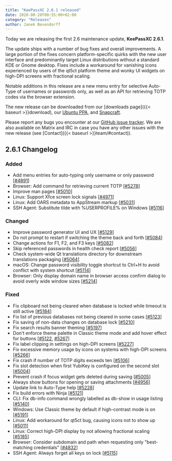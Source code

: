 ```yaml
---
title: "KeePassXC 2.6.1 released"
date: 2020-08-20T00:55:00+02:00
category: "Releases"
author: Janek Bevendorff
---
```


Today we are releasing the first 2.6 maintenance update, **KeePassXC 2.6.1**.

The update ships with a number of bug fixes and overall improvements. A large portion of the fixes concern
platform-specific quirks with the new user interface and predominantly target Linux distributions without
a standard KDE or Gnome desktop. Fixes include a workaround for vanishing icons experienced by users of the qt5ct
platform theme and wonky UI widgets on high-DPI screens with fractional scaling.

Notable additions in this release are a new menu entry for selective Auto-Type of usernames or passwords only,
as well as an API for retrieving TOTP codes via the browser extension.

<!--more-->

The new release can be downloaded from our
[downloads page]({{< baseurl >}}download), our
[Ubuntu PPA](https://launchpad.net/~phoerious/+archive/ubuntu/keepassxc/),
and [Snapcraft](https://snapcraft.io/keepassxc/).

Please report any bugs you encounter at our [GitHub issue tracker](https://github.com/keepassxreboot/keepassxc/issues).
We are also available on Matrix and IRC in case you have any other issues with the new release
(see [Contact]({{< baseurl >}}team/#contact)).

## 2.6.1 Changelog

### Added

- Add menu entries for auto-typing only username or only password [[#4891](https://github.com/keepassxreboot/keepassxc/pull/4891)]
- Browser: Add command for retrieving current TOTP [[#5278](https://github.com/keepassxreboot/keepassxc/pull/5278)]
- Improve man pages [[#5010](https://github.com/keepassxreboot/keepassxc/pull/5010)]
- Linux: Support Xfce screen lock signals [[#4971](https://github.com/keepassxreboot/keepassxc/pull/4971)]
- Linux: Add OARS metadata to AppStream markup [[#5031](https://github.com/keepassxreboot/keepassxc/pull/5031)]
- SSH Agent: Substitute tilde with %USERPROFILE% on Windows [[#5116](https://github.com/keepassxreboot/keepassxc/pull/5116)]

### Changed

- Improve password generator UI and UX [[#5129](https://github.com/keepassxreboot/keepassxc/pull/5129)]
- Do not prompt to restart if switching the theme back and forth [[#5084](https://github.com/keepassxreboot/keepassxc/pull/5084)]
- Change actions for F1, F2, and F3 keys [[#5082](https://github.com/keepassxreboot/keepassxc/pull/5082)]
- Skip referenced passwords in health check report [[#5056](https://github.com/keepassxreboot/keepassxc/pull/5056)]
- Check system-wide Qt translations directory for downstream translations packaging [[#5064](https://github.com/keepassxreboot/keepassxc/pull/5064)]
- macOS: Change password visibility toggle shortcut to Ctrl+H to avoid conflict with system shortcut [[#5114](https://github.com/keepassxreboot/keepassxc/pull/5114)]
- Browser: Only display domain name in browser access confirm dialog to avoid overly wide window sizes [[#5214](https://github.com/keepassxreboot/keepassxc/pull/5214)]

### Fixed

- Fix clipboard not being cleared when database is locked while timeout is still active [[#5184](https://github.com/keepassxreboot/keepassxc/pull/5184)]
- Fix list of previous databases not being cleared in some cases [[#5123](https://github.com/keepassxreboot/keepassxc/pull/5123)]
- Fix saving of non-data changes on database lock [[#5210](https://github.com/keepassxreboot/keepassxc/pull/5210)]
- Fix search results banner theming [[#5197](https://github.com/keepassxreboot/keepassxc/pull/5197)]
- Don't enforce theme palette in Classic theme mode and add hover effect for buttons [[#5122](https://github.com/keepassxreboot/keepassxc/pull/5122), [#5267](https://github.com/keepassxreboot/keepassxc/pull/5267)]
- Fix label clipping in settings on high-DPI screens [[#5227](https://github.com/keepassxreboot/keepassxc/pull/5227)]
- Fix excessive memory usage by icons on systems with high-DPI screens [[#5266](https://github.com/keepassxreboot/keepassxc/pull/5266)]
- Fix crash if number of TOTP digits exceeds ten [[#5106](https://github.com/keepassxreboot/keepassxc/pull/5106)]
- Fix slot detection when first YubiKey is configured on the second slot [[#5004](https://github.com/keepassxreboot/keepassxc/pull/5004)]
- Prevent crash if focus widget gets deleted during saving [[#5005](https://github.com/keepassxreboot/keepassxc/pull/5005)]
- Always show buttons for opening or saving attachments [[#4956](https://github.com/keepassxreboot/keepassxc/pull/4956)]
- Update link to Auto-Type help [[#5228](https://github.com/keepassxreboot/keepassxc/pull/5228)]
- Fix build errors with Ninja [[#5121](https://github.com/keepassxreboot/keepassxc/pull/5121)]
- CLI: Fix db-info command wrongly labelled as db-show in usage listing [[#5140](https://github.com/keepassxreboot/keepassxc/pull/5140)]
- Windows: Use Classic theme by default if high-contrast mode is on [[#5191](https://github.com/keepassxreboot/keepassxc/pull/5191)]
- Linux: Add workaround for qt5ct bug, causing icons not to show up [[#5011](https://github.com/keepassxreboot/keepassxc/pull/5011)]
- Linux: Correct high-DPI display by not allowing fractional scaling [[#5185](https://github.com/keepassxreboot/keepassxc/pull/5185)]
- Browser: Consider subdomain and path when requesting only "best-matching credentials" [[#4832](https://github.com/keepassxreboot/keepassxc/pull/4832)]
- SSH Agent: Always forget all keys on lock [[#5115](https://github.com/keepassxreboot/keepassxc/pull/5115)]
